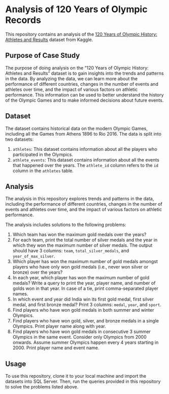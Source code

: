 # Analysis of 120 Years of Olympic Records

This repository contains an analysis of the [120 Years of Olympic History: Athletes and Results](https://www.kaggle.com/datasets/heesoo37/120-years-of-olympic-history-athletes-and-results) dataset from Kaggle.

## Purpose of Case Study

The purpose of doing analysis on the “120 Years of Olympic History: Athletes and Results” dataset is to gain insights into the trends and patterns in the data. 
By analyzing the data, we can learn more about the performance of different countries, changes in the number of events and athletes over time, and the 
impact of various factors on athletic performance. This information can be used to better understand the history of the Olympic Games and to make 
informed decisions about future events.

## Dataset

The dataset contains historical data on the modern Olympic Games, including all the Games from Athens 1896 to Rio 2016. The data is split into two datasets:

1. `athletes`: This dataset contains information about all the players who participated in the Olympics.
2. `athlete_events`: This dataset contains information about all the events that happened over the years. The `athlete_id` column refers to the `id` column in the `athletes` table.

## Analysis

The analysis in this repository explores trends and patterns in the data, including the performance of different countries, changes in the number of events and athletes over time, and the impact of various factors on athletic performance.

The analysis includes solutions to the following problems:

1. Which team has won the maximum gold medals over the years?
2. For each team, print the total number of silver medals and the year in which they won the maximum number of silver medals.
  The output should have 3 columns: `team`, `total_silver_medals`, and `year_of_max_silver`.
3. Which player has won the maximum number of gold medals amongst players who have only won gold medals (i.e., never won silver or bronze) over the years?
4. In each year, which player has won the maximum number of gold medals? Write a query to print the year, player name, and number of golds won in that year.
In case of a tie, print comma-separated player names.
5. In which event and year did India win its first gold medal, first silver medal, and first bronze medal? Print 3 columns: `medal`, `year`, and `sport`.
6. Find players who have won gold medals in both summer and winter Olympics.
7. Find players who have won gold, silver, and bronze medals in a single Olympics. Print player name along with year.
8. Find players who have won gold medals in consecutive 3 summer Olympics in the same event. Consider only Olympics from 2000 onwards.
  Assume summer Olympics happen every 4 years starting in 2000. Print player name and event name.

## Usage

To use this repository, clone it to your local machine and import the datasets into SQL Server. Then, run the queries provided in this repository to solve the problems listed above.


